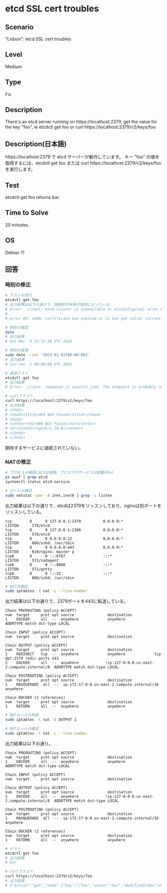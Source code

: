 # etcd SSL cert troubles


## Scenario
"Lisbon": etcd SSL cert troubles


## Level
Medium


## Type
Fix


## Description
There's an etcd server running on https://localhost:2379, get the value for the key "foo", ie etcdctl get foo or curl https://localhost:2379/v2/keys/foo


## Description(日本語)
https://localhost:2379 で etcd サーバーが動作しています。
キー "foo" の値を取得するには、etcdctl get foo または curl https://localhost:2379/v2/keys/foo を実行します。


## Test
etcdctl get foo returns bar.


## Time to Solve
20 minutes.


## OS
Debian 11


## 回答

### 時刻の修正
```bash
# テストの実行
etcdctl get foo
# 出力結果は以下の通りで、現時刻が未来の時刻になっている。
# Error:  client: etcd cluster is unavailable or misconfigured; error #0: x509: certificate has expired or is not yet valid: current time 2024-03-09T11:30:39Z is after 2023-01-30T00:02:48Z
#
# error #0: x509: certificate has expired or is not yet valid: current time 2024-03-09T11:30:39Z is after 2023-01-30T00:02:48Z

# 時刻の確認
date
# 出力結果
# Sat Mar  9 11:31:38 UTC 2024

# 時刻の変更
sudo date --set '2023-01-01T00:00:00Z'
# 出力結果
# Sun Jan  1 00:00:00 UTC 2023

# 再度テスト
etcdctl get foo
# 出力結果
# Error:  client: response is invalid json. The endpoint is probably not valid etcd cluster endpoint.

# curlでテスト
curl https://localhost:2379/v2/keys/foo
# 出力結果
# <html>
# <head><title>404 Not Found</title></head>
# <body>
# <center><h1>404 Not Found</h1></center>
# <hr><center>nginx/1.18.0</center>
# </body>
# </html>
```

期待するサービスに接続されていない。

### NATの修正
```bash
# プロセスの確認(出力は省略。プロセスやサービスは起動済み)
ps auxf | grep etcd
systemctl status etcd.service

# ポートの確認
sudo netstat -pan -A inet,inet6 | grep -i listen
```

出力結果は以下の通りで、etcdは2379をリッスンしており、nginxは別ポートをリッスンしている。
```
tcp        0      0 127.0.0.1:2379          0.0.0.0:*               LISTEN      578/etcd
tcp        0      0 127.0.0.1:2380          0.0.0.0:*               LISTEN      578/etcd
tcp        0      0 0.0.0.0:22              0.0.0.0:*               LISTEN      606/sshd: /usr/sbin
tcp        0      0 0.0.0.0:443             0.0.0.0:*               LISTEN      610/nginx: master p
tcp6       0      0 :::6767                 :::*                    LISTEN      572/sadagent
tcp6       0      0 :::8080                 :::*                    LISTEN      571/gotty
tcp6       0      0 :::22                   :::*                    LISTEN      606/sshd: /usr/sbin
```

```bash
# NATの確認
sudo iptables -t nat -L --line-number
```

出力結果は以下の通りで、2379ポートを443に転送している。
```
Chain PREROUTING (policy ACCEPT)
num  target     prot opt source               destination
1    DOCKER     all  --  anywhere             anywhere             ADDRTYPE match dst-type LOCAL

Chain INPUT (policy ACCEPT)
num  target     prot opt source               destination

Chain OUTPUT (policy ACCEPT)
num  target     prot opt source               destination
1    REDIRECT   tcp  --  anywhere             anywhere             tcp dpt:2379 redir ports 443
2    DOCKER     all  --  anywhere            !ip-127-0-0-0.us-east-2.compute.internal/8  ADDRTYPE match dst-type LOCAL

Chain POSTROUTING (policy ACCEPT)
num  target     prot opt source               destination
1    MASQUERADE  all  --  ip-172-17-0-0.us-east-2.compute.internal/16  anywhere

Chain DOCKER (2 references)
num  target     prot opt source               destination
1    RETURN     all  --  anywhere             anywhere
```

```bash
# NATルールの削除
sudo iptables -t nat -D OUTPUT 1

# NATルールの確認
sudo iptables -t nat -L --line-number
```

出力結果は以下の通り。
```
Chain PREROUTING (policy ACCEPT)
num  target     prot opt source               destination
1    DOCKER     all  --  anywhere             anywhere             ADDRTYPE match dst-type LOCAL

Chain INPUT (policy ACCEPT)
num  target     prot opt source               destination

Chain OUTPUT (policy ACCEPT)
num  target     prot opt source               destination
1    DOCKER     all  --  anywhere            !ip-127-0-0-0.us-east-2.compute.internal/8  ADDRTYPE match dst-type LOCAL

Chain POSTROUTING (policy ACCEPT)
num  target     prot opt source               destination
1    MASQUERADE  all  --  ip-172-17-0-0.us-east-2.compute.internal/16  anywhere

Chain DOCKER (2 references)
num  target     prot opt source               destination
1    RETURN     all  --  anywhere             anywhere
```

```bash
# テスト
etcdctl get foo
# 出力結果
# bar

# curlでテスト
curl https://localhost:2379/v2/keys/foo
# 出力結果
# {"action":"get","node":{"key":"/foo","value":"bar","modifiedIndex":4,"createdIndex":4}}
```
